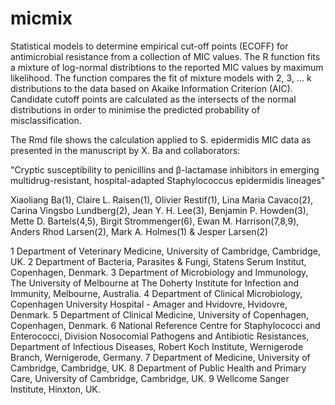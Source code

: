 # micmix

Statistical models to determine empirical cut-off points (ECOFF) for antimicrobial resistance from a collection of MIC values. The R function fits a mixture of log-normal distribtions to the reported MIC values by maximum likelihood. The function compares the fit of mixture models with 2, 3, ... k distributions to the data based on Akaike Information Criterion (AIC).
Candidate cutoff points are calculated as the intersects of the normal distributions in order to minimise the predicted probability of misclassification.

The Rmd file shows the calculation applied to S. epidermidis MIC data as presented in the manuscript by X. Ba and collaborators: 

"Cryptic susceptibility to penicillins and β-lactamase inhibitors in emerging multidrug-resistant, hospital-adapted Staphylococcus epidermidis lineages"

Xiaoliang Ba(1), Claire L. Raisen(1), Olivier Restif(1), Lina Maria Cavaco(2), Carina Vingsbo Lundberg(2), Jean Y. H. Lee(3), Benjamin P. Howden(3), Mette D. Bartels(4,5), Birgit Strommenger(6), Ewan M. Harrison(7,8,9), Anders Rhod Larsen(2), Mark A. Holmes(1) & Jesper Larsen(2)

1 Department of Veterinary Medicine, University of Cambridge, Cambridge, UK.
2 Department of Bacteria, Parasites & Fungi, Statens Serum Institut, Copenhagen, Denmark.
3 Department of Microbiology and Immunology, The University of Melbourne at The Doherty Institute for Infection and Immunity, Melbourne, Australia.
4 Department of Clinical Microbiology, Copenhagen University Hospital - Amager and Hvidovre, Hvidovre, Denmark.
5 Department of Clinical Medicine, University of Copenhagen, Copenhagen, Denmark.
6 National Reference Centre for Staphylococci and Enterococci, Division Nosocomial Pathogens and Antibiotic Resistances, Department of Infectious Diseases, Robert Koch Institute, Wernigerode Branch, Wernigerode, Germany.
7 Department of Medicine, University of Cambridge, Cambridge, UK.
8 Department of Public Health and Primary Care, University of Cambridge, Cambridge, UK.
9 Wellcome Sanger Institute, Hinxton, UK.

